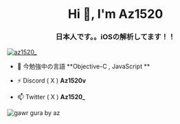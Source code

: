 <h1 align="center">Hi 👋, I'm Az1520</h1>
<h3 align="center">日本人です。。iOSの解析してます！！</h3>

<p align="left"> <a href="https://twitter.com/az1520_" target="blank"><img src="https://img.shields.io/twitter/follow/az1520_?logo=twitter&style=for-the-badge" alt="az1520_" /></a> </p>


- 🌱 今勉強中の言語 **Objective-C , JavaScript **

- ⚡ Discord ( X ) **Az1520v**

- 📫 Twitter ( X ) **Az1520_**


![gawr gura by az](https://github.com/Az1520v/Az1520v/assets/130766351/4f70611e-7e09-47cc-adda-f065e6f69449)
